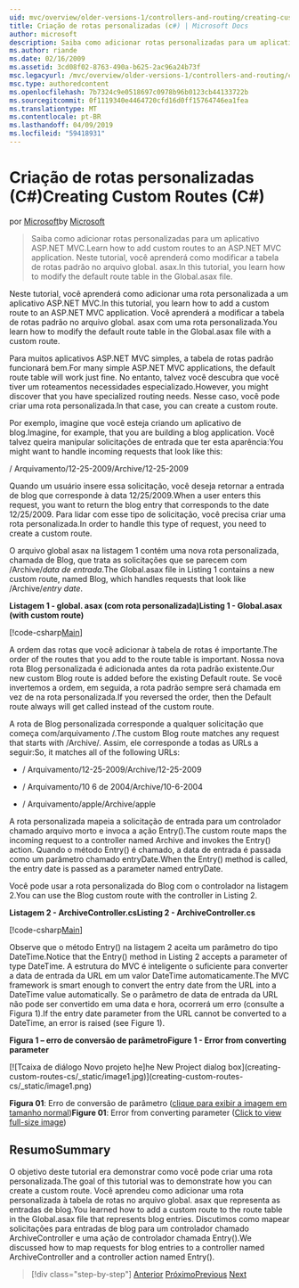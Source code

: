```yaml
---
uid: mvc/overview/older-versions-1/controllers-and-routing/creating-custom-routes-cs
title: Criação de rotas personalizadas (c#) | Microsoft Docs
author: microsoft
description: Saiba como adicionar rotas personalizadas para um aplicativo ASP.NET MVC. Neste tutorial, você aprenderá como modificar a tabela de rotas padrão no arquivo global. asax.
ms.author: riande
ms.date: 02/16/2009
ms.assetid: 3cd08f02-8763-490a-b625-2ac96a24b73f
msc.legacyurl: /mvc/overview/older-versions-1/controllers-and-routing/creating-custom-routes-cs
msc.type: authoredcontent
ms.openlocfilehash: 7b7324c9e0518697c0978b96b0123cb44133722b
ms.sourcegitcommit: 0f1119340e4464720cfd16d0ff15764746ea1fea
ms.translationtype: MT
ms.contentlocale: pt-BR
ms.lasthandoff: 04/09/2019
ms.locfileid: "59418931"
---
```

# <a name="creating-custom-routes-c"></a><span data-ttu-id="c0054-104">Criação de rotas personalizadas (C#)</span><span class="sxs-lookup"><span data-stu-id="c0054-104">Creating Custom Routes (C#)</span></span>

<span data-ttu-id="c0054-105">por [Microsoft](https://github.com/microsoft)</span><span class="sxs-lookup"><span data-stu-id="c0054-105">by [Microsoft](https://github.com/microsoft)</span></span>

> <span data-ttu-id="c0054-106">Saiba como adicionar rotas personalizadas para um aplicativo ASP.NET MVC.</span><span class="sxs-lookup"><span data-stu-id="c0054-106">Learn how to add custom routes to an ASP.NET MVC application.</span></span> <span data-ttu-id="c0054-107">Neste tutorial, você aprenderá como modificar a tabela de rotas padrão no arquivo global. asax.</span><span class="sxs-lookup"><span data-stu-id="c0054-107">In this tutorial, you learn how to modify the default route table in the Global.asax file.</span></span>


<span data-ttu-id="c0054-108">Neste tutorial, você aprenderá como adicionar uma rota personalizada a um aplicativo ASP.NET MVC.</span><span class="sxs-lookup"><span data-stu-id="c0054-108">In this tutorial, you learn how to add a custom route to an ASP.NET MVC application.</span></span> <span data-ttu-id="c0054-109">Você aprenderá a modificar a tabela de rotas padrão no arquivo global. asax com uma rota personalizada.</span><span class="sxs-lookup"><span data-stu-id="c0054-109">You learn how to modify the default route table in the Global.asax file with a custom route.</span></span>

<span data-ttu-id="c0054-110">Para muitos aplicativos ASP.NET MVC simples, a tabela de rotas padrão funcionará bem.</span><span class="sxs-lookup"><span data-stu-id="c0054-110">For many simple ASP.NET MVC applications, the default route table will work just fine.</span></span> <span data-ttu-id="c0054-111">No entanto, talvez você descubra que você tiver um roteamentos necessidades especializado.</span><span class="sxs-lookup"><span data-stu-id="c0054-111">However, you might discover that you have specialized routing needs.</span></span> <span data-ttu-id="c0054-112">Nesse caso, você pode criar uma rota personalizada.</span><span class="sxs-lookup"><span data-stu-id="c0054-112">In that case, you can create a custom route.</span></span>

<span data-ttu-id="c0054-113">Por exemplo, imagine que você esteja criando um aplicativo de blog.</span><span class="sxs-lookup"><span data-stu-id="c0054-113">Imagine, for example, that you are building a blog application.</span></span> <span data-ttu-id="c0054-114">Você talvez queira manipular solicitações de entrada que ter esta aparência:</span><span class="sxs-lookup"><span data-stu-id="c0054-114">You might want to handle incoming requests that look like this:</span></span>

<span data-ttu-id="c0054-115">/ Arquivamento/12-25-2009</span><span class="sxs-lookup"><span data-stu-id="c0054-115">/Archive/12-25-2009</span></span>

<span data-ttu-id="c0054-116">Quando um usuário insere essa solicitação, você deseja retornar a entrada de blog que corresponde à data 12/25/2009.</span><span class="sxs-lookup"><span data-stu-id="c0054-116">When a user enters this request, you want to return the blog entry that corresponds to the date 12/25/2009.</span></span> <span data-ttu-id="c0054-117">Para lidar com esse tipo de solicitação, você precisa criar uma rota personalizada.</span><span class="sxs-lookup"><span data-stu-id="c0054-117">In order to handle this type of request, you need to create a custom route.</span></span>

<span data-ttu-id="c0054-118">O arquivo global asax na listagem 1 contém uma nova rota personalizada, chamada de Blog, que trata as solicitações que se parecem com /Archive/*data de entrada*.</span><span class="sxs-lookup"><span data-stu-id="c0054-118">The Global.asax file in Listing 1 contains a new custom route, named Blog, which handles requests that look like /Archive/*entry date*.</span></span>

**<span data-ttu-id="c0054-119">Listagem 1 - global. asax (com rota personalizada)</span><span class="sxs-lookup"><span data-stu-id="c0054-119">Listing 1 - Global.asax (with custom route)</span></span>**

[!code-csharp[Main](creating-custom-routes-cs/samples/sample1.cs)]

<span data-ttu-id="c0054-120">A ordem das rotas que você adicionar à tabela de rotas é importante.</span><span class="sxs-lookup"><span data-stu-id="c0054-120">The order of the routes that you add to the route table is important.</span></span> <span data-ttu-id="c0054-121">Nossa nova rota Blog personalizada é adicionada antes da rota padrão existente.</span><span class="sxs-lookup"><span data-stu-id="c0054-121">Our new custom Blog route is added before the existing Default route.</span></span> <span data-ttu-id="c0054-122">Se você invertemos a ordem, em seguida, a rota padrão sempre será chamada em vez de na rota personalizada.</span><span class="sxs-lookup"><span data-stu-id="c0054-122">If you reversed the order, then the Default route always will get called instead of the custom route.</span></span>

<span data-ttu-id="c0054-123">A rota de Blog personalizada corresponde a qualquer solicitação que começa com/arquivamento /.</span><span class="sxs-lookup"><span data-stu-id="c0054-123">The custom Blog route matches any request that starts with /Archive/.</span></span> <span data-ttu-id="c0054-124">Assim, ele corresponde a todas as URLs a seguir:</span><span class="sxs-lookup"><span data-stu-id="c0054-124">So, it matches all of the following URLs:</span></span>

- <span data-ttu-id="c0054-125">/ Arquivamento/12-25-2009</span><span class="sxs-lookup"><span data-stu-id="c0054-125">/Archive/12-25-2009</span></span>

- <span data-ttu-id="c0054-126">/ Arquivamento/10 6 de 2004</span><span class="sxs-lookup"><span data-stu-id="c0054-126">/Archive/10-6-2004</span></span>

- <span data-ttu-id="c0054-127">/ Arquivamento/apple</span><span class="sxs-lookup"><span data-stu-id="c0054-127">/Archive/apple</span></span>

<span data-ttu-id="c0054-128">A rota personalizada mapeia a solicitação de entrada para um controlador chamado arquivo morto e invoca a ação Entry().</span><span class="sxs-lookup"><span data-stu-id="c0054-128">The custom route maps the incoming request to a controller named Archive and invokes the Entry() action.</span></span> <span data-ttu-id="c0054-129">Quando o método Entry() é chamado, a data de entrada é passada como um parâmetro chamado entryDate.</span><span class="sxs-lookup"><span data-stu-id="c0054-129">When the Entry() method is called, the entry date is passed as a parameter named entryDate.</span></span>

<span data-ttu-id="c0054-130">Você pode usar a rota personalizada do Blog com o controlador na listagem 2.</span><span class="sxs-lookup"><span data-stu-id="c0054-130">You can use the Blog custom route with the controller in Listing 2.</span></span>

**<span data-ttu-id="c0054-131">Listagem 2 - ArchiveController.cs</span><span class="sxs-lookup"><span data-stu-id="c0054-131">Listing 2 - ArchiveController.cs</span></span>**

[!code-csharp[Main](creating-custom-routes-cs/samples/sample2.cs)]

<span data-ttu-id="c0054-132">Observe que o método Entry() na listagem 2 aceita um parâmetro do tipo DateTime.</span><span class="sxs-lookup"><span data-stu-id="c0054-132">Notice that the Entry() method in Listing 2 accepts a parameter of type DateTime.</span></span> <span data-ttu-id="c0054-133">A estrutura do MVC é inteligente o suficiente para converter a data de entrada da URL em um valor DateTime automaticamente.</span><span class="sxs-lookup"><span data-stu-id="c0054-133">The MVC framework is smart enough to convert the entry date from the URL into a DateTime value automatically.</span></span> <span data-ttu-id="c0054-134">Se o parâmetro de data de entrada da URL não pode ser convertido em uma data e hora, ocorrerá um erro (consulte a Figura 1).</span><span class="sxs-lookup"><span data-stu-id="c0054-134">If the entry date parameter from the URL cannot be converted to a DateTime, an error is raised (see Figure 1).</span></span>

**<span data-ttu-id="c0054-135">Figura 1 – erro de conversão de parâmetro</span><span class="sxs-lookup"><span data-stu-id="c0054-135">Figure 1 - Error from converting parameter</span></span>**


[![T<span data-ttu-id="c0054-136">caixa de diálogo Novo projeto he]</span><span class="sxs-lookup"><span data-stu-id="c0054-136">he New Project dialog box]</span></span>(creating-custom-routes-cs/_static/image1.jpg)](creating-custom-routes-cs/_static/image1.png)

<span data-ttu-id="c0054-137">**Figura 01**: Erro de conversão de parâmetro ([clique para exibir a imagem em tamanho normal](creating-custom-routes-cs/_static/image2.png))</span><span class="sxs-lookup"><span data-stu-id="c0054-137">**Figure 01**: Error from converting parameter ([Click to view full-size image](creating-custom-routes-cs/_static/image2.png))</span></span>


## <a name="summary"></a><span data-ttu-id="c0054-138">Resumo</span><span class="sxs-lookup"><span data-stu-id="c0054-138">Summary</span></span>

<span data-ttu-id="c0054-139">O objetivo deste tutorial era demonstrar como você pode criar uma rota personalizada.</span><span class="sxs-lookup"><span data-stu-id="c0054-139">The goal of this tutorial was to demonstrate how you can create a custom route.</span></span> <span data-ttu-id="c0054-140">Você aprendeu como adicionar uma rota personalizada à tabela de rotas no arquivo global. asax que representa as entradas de blog.</span><span class="sxs-lookup"><span data-stu-id="c0054-140">You learned how to add a custom route to the route table in the Global.asax file that represents blog entries.</span></span> <span data-ttu-id="c0054-141">Discutimos como mapear solicitações para entradas de blog para um controlador chamado ArchiveController e uma ação de controlador chamada Entry().</span><span class="sxs-lookup"><span data-stu-id="c0054-141">We discussed how to map requests for blog entries to a controller named ArchiveController and a controller action named Entry().</span></span>

> [!div class="step-by-step"]
> <span data-ttu-id="c0054-142">[Anterior](aspnet-mvc-controllers-overview-cs.md)
> [Próximo](creating-a-route-constraint-cs.md)</span><span class="sxs-lookup"><span data-stu-id="c0054-142">[Previous](aspnet-mvc-controllers-overview-cs.md)
[Next](creating-a-route-constraint-cs.md)</span></span>
